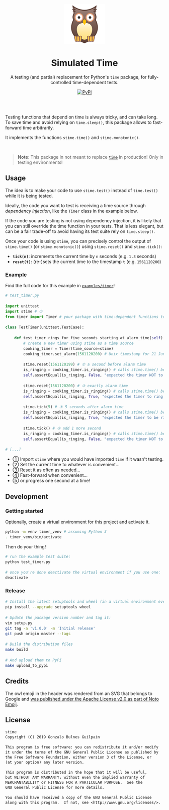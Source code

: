 <p align='center'><img width="128" src='./vendor/noto-emoji-owl.png' alt="An owl emoji"/></p>
<h1 align='center'>Simulated Time</h1>

<p align="center">A testing (and partial) replacement for Python's <code>time</code> package, for fully-controlled time-dependent tests.</p>
<p align="center"><a href="https://pypi.org/project/stime"><img alt="PyPI" src="https://img.shields.io/pypi/v/stime.svg" /></a></p>

<br /><br />

Testing functions that depend on time is always tricky, and can take long. To save time and avoid relying on `time.sleep()`, this package allows to fast-forward time arbitrarily.

It implements the functions `stime.time()` and `stime.monotonic()`.

<br />

> **Note**: This package in not meant to replace [`time`][time] in production! Only in testing environments!

  [time]: https://docs.python.org/3/library/time.html

Usage
-----

The idea is to make your code to use `stime.test()` instead of `time.test()` while it is being tested.

Ideally, the code you want to test is receiving a time source through _dependency injection_, like the `Timer` class in the example below.

If the code you are testing is not using dependency injection, it is likely that you can still override the time function in your tests. That is less elegant, but can be a fair trade-off to avoid having its test suite rely on `time.sleep()`.

Once your code is using `stime`, you can precisely control the output of `stime.time()` (or `stime.monotonic()`) using `stime.reset()` and `stime.tick()`:

- **`tick(n)`**: increments the current time by `n` seconds (e.g. `1.3` seconds)
- **`reset(t)`**: (re-)sets the current time to the timestamp `t` (e.g. `1561120200`)

### Example

Find the full code for this example in [`examples/timer`](./examples/timer)!

```python
# test_timer.py

import unittest
import stime # ①
from timer import Timer # your package with time-dependent functions to be tested

class TestTimer(unittest.TestCase):

    def test_timer_rings_for_five_seconds_starting_at_alarm_time(self):
        # create a new timer using stime as a time source
        cooking_timer = Timer(time_source=stime)
        cooking_timer.set_alarm(1561120200) # Unix timestamp for 21 June 2019 around noon

        stime.reset(1561120199) # ② a second before alarm time
        is_ringing = cooking_timer.is_ringing() # calls stime.time() because it is the timer time_source
        self.assertEqual(is_ringing, False, "expected the timer NOT to ring before alarm time")

        stime.reset(1561120200) # ③ exactly alarm time
        is_ringing = cooking_timer.is_ringing() # calls stime.time() because it is the timer time_source
        self.assertEqual(is_ringing, True, "expected the timer to ring at alarm time")

        stime.tick(5) # ④ 5 seconds after alarm time
        is_ringing = cooking_timer.is_ringing() # calls stime.time() because it is the timer time_source
        self.assertEqual(is_ringing, True, "expected the timer to be ringing 5 seconds after alarm time")

        stime.tick() # ⑤ add 1 more second
        is_ringing = cooking_timer.is_ringing() # calls stime.time() because it is the timer time_source
        self.assertEqual(is_ringing, False, "expected the timer NOT to be ringing 6 seconds after alarm time")

# [...]
```

- ① Import `stime` where you would have imported `time` if it wasn't testing.
- ② Set the current time to whatever is convenient...
- ③ Reset it as often as needed...
- ④ Fast-forward when convenient...
- ⑤ or progress one second at a time!

Development
-----------

### Getting started

Optionally, create a virtual environment for this project and activate it.

```bash
python -m venv timer_venv # assuming Python 3
. timer_venv/bin/activate
```

Then do your thing!

```bash
# run the example test suite:
python test_timer.py

# once you're done deactivate the virtual environment if you use one:
deactivate
```

### Release

```bash
# Install the latest setuptools and wheel (in a virtual environment eventually)
pip install --upgrade setuptools wheel

# Update the package version number and tag it:
vim setup.py
git tag -a 'v1.0.0' -m 'Initial release'
git push origin master --tags

# Build the distribution files
make build

# And upload them to PyPI
make upload_to_pypi
```

Credits
-------

The owl emoji in the header was rendered from an SVG that belongs to Google and [was published under the Apache License v2.0 as part of Noto Emoji](https://github.com/googlei18n/noto-emoji).

License
-------

    stime
    Copyright (C) 2019 Gonzalo Bulnes Guilpain

    This program is free software: you can redistribute it and/or modify
    it under the terms of the GNU General Public License as published by
    the Free Software Foundation, either version 3 of the License, or
    (at your option) any later version.

    This program is distributed in the hope that it will be useful,
    but WITHOUT ANY WARRANTY; without even the implied warranty of
    MERCHANTABILITY or FITNESS FOR A PARTICULAR PURPOSE.  See the
    GNU General Public License for more details.

    You should have received a copy of the GNU General Public License
    along with this program.  If not, see <http://www.gnu.org/licenses/>.

